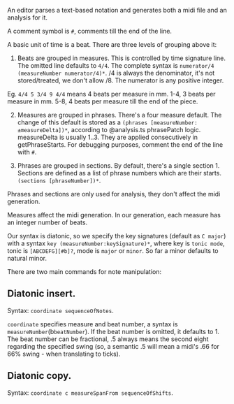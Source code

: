 An editor parses a text-based notation and generates both a midi file and an analysis for it.

A comment symbol is `#`, comments till the end of the line.

A basic unit of time is a beat. There are three levels of grouping above it:

1. Beats are grouped in measures. This is controlled by time signature line. The omitted line defaults to `4/4`. The complete syntax is `numerator/4 (measureNumber numerator/4)*`. /4 is always the denominator, it's not stored/treated, we don't allow /8. The numerator is any positive integer.

Eg. `4/4 5 3/4 9 4/4` means 4 beats per measure in mm. 1-4, 3 beats per measure in mm. 5-8, 4 beats per measure till the end of the piece.

2. Measures are grouped in phrases. There's a four measure default. The change of this default is stored as a `(phrases [measureNumber:±measureDelta])*`, according to @analysis.ts phrasePatch logic. measureDelta is usually 1..3. They are applied consecutively in getPhraseStarts. For debugging purposes, comment the end of the line with `#`.

3. Phrases are grouped in sections. By default, there's a single section 1. Sections are defined as a list of phrase numbers which are their starts. `(sections [phraseNumber])*`.

Phrases and sections are only used for analysis, they don't affect the midi generation.

Measures affect the midi generation. In our generation, each measure has an integer number of beats.

Our syntax is diatonic, so we specify the key signatures (default as `C major`) with a syntax `key (measureNumber:keySignature)*`, where key is `tonic mode`, tonic is `[ABCDEFG][#b]?`, mode is `major` or `minor`. So far a minor defaults to natural minor.

There are two main commands for note manipulation:

## Diatonic insert.

Syntax: `coordinate sequenceOfNotes`.

`coordinate` specifies measure and beat number, a syntax is `measureNumber`(b`beatNumber`). If the beat number is omitted, it defaults to 1. The beat number can be fractional, .5 always means the second eight regarding the specified swing (so, a semantic .5 will mean a midi's .66 for 66% swing - when translating to ticks).

## Diatonic copy.

Syntax: `coordinate c measureSpanFrom sequenceOfShifts`.
